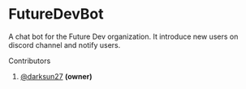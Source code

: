 # FutureDevBot
A chat bot for the Future Dev organization. It introduce new users on discord channel and notify users.

Contributors

1. [@darksun27](https://github.com/darksun27) **(owner)**

